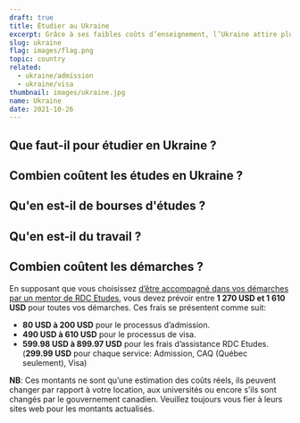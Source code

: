 ```yaml
---
draft: true
title: Étudier au Ukraine
excerpt: Grâce à ses faibles coûts d’enseignement, l’Ukraine attire plus de 70 000 étudiants internationaux qui y poursuivent des études en russe ou ukrainien. Elle est une excellente option pour ceux qui désirent poursuivre facilement des études en médecine en Europe.
slug: ukraine
flag: images/flag.png
topic: country
related:
  - ukraine/admission
  - ukraine/visa
thumbnail: images/ukraine.jpg
name: Ukraine
date: 2021-10-26
---
```

## Que faut-il pour étudier en Ukraine ?

## Combien coûtent les études en Ukraine ?

## Qu'en est-il de bourses d'études ?

## Qu'en est-il du travail ?

## Combien coûtent les démarches ?

En supposant que vous choisissez [d’être accompagné dans vos démarches par un mentor de RDC Etudes](/accompagnement), vous devez prévoir entre **1 270 USD et 1 610 USD** pour toutes vos démarches.
Ces frais se présentent comme suit:

- **80 USD à 200 USD** pour le processus d’admission.
- **490 USD à 610 USD** pour le processus de visa.
- **599.98 USD à 899.97 USD** pour les frais d’assistance RDC Etudes. (**299.99 USD** pour chaque service: Admission, CAQ (Québec seulement), Visa)

**NB**: Ces montants ne sont qu’une estimation des coûts réels, ils peuvent changer par rapport à votre location, aux universités ou encore s’ils sont changés par le gouvernement canadien. Veuillez toujours vous fier à leurs sites web pour les montants actualisés.